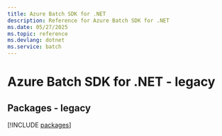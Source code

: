 ```yaml
---
title: Azure Batch SDK for .NET
description: Reference for Azure Batch SDK for .NET
ms.date: 05/27/2025
ms.topic: reference
ms.devlang: dotnet
ms.service: batch
---
```

# Azure Batch SDK for .NET - legacy
## Packages - legacy
[!INCLUDE [packages](batch-index.md)]
